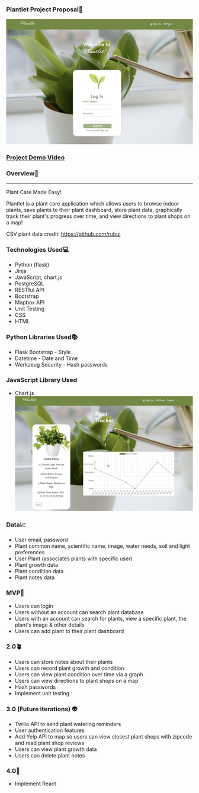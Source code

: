 ### Plantlet Project Proposal🌱

![](static/Plantlet.png)

### [Project Demo Video](https://youtu.be/xxH5ZIxp2Ag)

### Overview🌿
_______________________________________________________________________________________________________________________

Plant Care Made Easy!

Plantlet is a plant care application which allows users to browse indoor plants, save plants to their plant dashboard, 
store plant data, graphically track their plant's progress over time, and view directions to plant shops on a map!  

CSV plant data credit: https://github.com/rubui


### Technologies Used💻

- Python (flask)
- Jinja
- JavaScript, chart.js
- PostgreSQL
- RESTful API
- Bootstrap
- Mapbox API
- Unit Testing
- CSS
- HTML

### Python Libraries Used📚 

- Flask Bootstrap - Style
- Datetime - Date and Time
- Werkzeug Security - Hash passwords

### JavaScript Library Used

- Chart.js
![](static/chart.png)


### Data📈

- User email, password
- Plant common name, scientific name, image, water needs, soil and light preferences
- User Plant (associates plants with specific user)
- Plant growth data
- Plant condition data
- Plant notes data


### MVP🌻
- Users can login
- Users without an account can search plant database
- Users with an account can search for plants, view a specific plant, the plant's image & other details
- Users can add plant to their plant dashboard


### 2.0🪴

- Users can store notes about their plants
- Users can record plant growth and condition
- Users can view plant condition over time via a graph
- Users can view directions to plant shops on a map 
- Hash passwords
- Implement unit testing


### 3.0 (Future iterations) 👽
- Twilio API to send plant watering reminders
- User authentication features 
- Add Yelp API to map so users can view closest plant shops with zipcode and read plant shop reviews
- Users can view plant growth data
- Users can delete plant notes

### 4.0🚀
- Implement React
